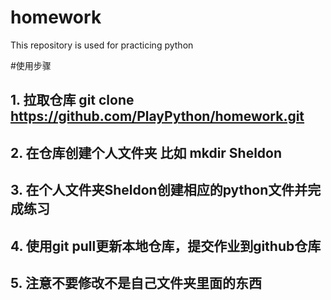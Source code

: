 # homework
This repository is used for practicing python

#使用步骤
## 1. 拉取仓库 git clone  https://github.com/PlayPython/homework.git
## 2. 在仓库创建个人文件夹 比如 mkdir Sheldon
## 3. 在个人文件夹Sheldon创建相应的python文件并完成练习 
## 4. 使用git pull更新本地仓库，提交作业到github仓库
## 5. 注意不要修改不是自己文件夹里面的东西


